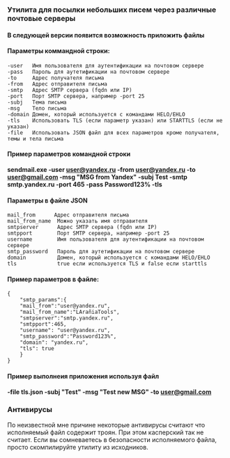 ### Утилита для посылки небольших писем через различные почтовые серверы
#### В следующей версии появится возможность приложить файлы

#### Параметры коммандной строки:
    
    -user   Имя пользователя для аутентификации на почтовом сервере
    -pass   Пароль для аутетификации на почтовом сервере
    -to     Адрес получателя письма
    -from   Адрес отправителя письма
    -smtp   Адрес SMTP сервера (fqdn или IP)
    -port   Порт SMTP сервера, например -port 25
    -subj   Тема письма
    -msg    Тело письма
    -domain Домен, который используется с командами HELO/EHLO
    -tls    Использовать TLS (если параметр указан) или STARTTLS (если не указан)
    -file   Использовать JSON файл для всех параметров кроме получателя, темы и тела письма

#### Пример параметров командной строки

**sendmail.exe -user user@yandex.ru -from user@yandex.ru -to user@gmail.com -msg "MSG from Yandex" -subj Test -smtp smtp.yandex.ru -port 465 -pass Password123% -tls**

#### Параметры в файле JSON

    mail_from      Адрес отправителя письма
    mail_from_name  Можно указать имя отправителя
    smtpserver      Адрес SMTP сервера (fqdn или IP)
    smtpport        Порт SMTP сервера, например -port 25
    username        Имя пользователя для аутентификации на почтовом сервере
    smtp_password   Пароль для аутетификации на почтовом сервере
    domain          Домен, который используется с командами HELO/EHLO
    tls             true если используется TLS и false если starttls

#### Пример параметров в файле:

    {
        "smtp_params":{
        "mail_from":"user@yandex.ru",
        "mail_from_name":"LArañiaTools",
        "smtpserver":"smtp.yandex.ru",
        "smtpport":465,
        "username": "user@yandex.ru",
        "smtp_password":"Password123%",
        "domain": "yandex.ru",
        "tls": true
        }
    }

#### Пример выполнеия приложения используя файл

**-file tls.json -subj "Test" -msg "Test new MSG" -to user@gmail.com**

### Антивирусы
По неизвестной мне причине некоторые антивирусы считают что исполняемый файл содержит троян.
При этом касперский так не считает.
Если вы сомневаетесь в безопасности исполняемого файла, просто скомпилируйте утилиту из исходников.
